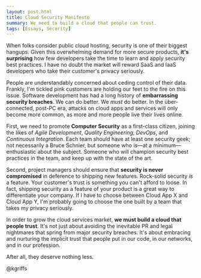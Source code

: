 ```yaml
---
layout: post.html
title: Cloud Security Manifesto
summary: We need to build a cloud that people can trust.
tags: [Essays, Security]
---
```


When folks consider public cloud hosting, security is one of their biggest hangups. Given this overwhelming demand for more secure products, **it's surprising** how few developers take the time to learn and apply security best practices. I have no doubt the market will reward SaaS and IaaS developers who take their customer's privacy seriously.

People are understandably concerned about ceding control of their data. Frankly, I'm tickled pink customers are holding our feet to the fire on this issue. Software development has had a long history of **embarrassing security breaches**. We can do better. We *must* do better. In the über-connected, post-PC era, attacks on cloud apps and services will only become more common, as more and more people live their lives online.

First, we need to promote **Computer Security** as a first-class citizen, joining the likes of *Agile Development*, *Quality Engineering*, *DevOps*, and *Continuous Integration*. Each team should have at least one security geek; not necessarily a Bruce Schnier, but someone who is&mdash;at a minimum&mdash;enthusiastic about the subject. Someone who will champion security best practices in the team, and keep up with the state of the art.

Second, project managers should ensure that **security is never compromised** in deference to shipping new features. Rock-solid security *is* a feature. Your customer's trust is something you can't afford to loose. In fact, shipping security as a feature of your product is a great way to differentiate your company. If I have to choose between Cloud App X and Cloud App Y, I'm probably going to choose the one built by a team that takes my privacy seriously.

In order to grow the cloud services market, **we must build a cloud that people trust**. It's not just about avoiding the inevitable PR and legal nightmares that spring from major security breaches. It's about embracing and nurturing the implicit trust that people put in our code, in our networks, and in our profession.

After all, they deserve nothing less.

@kgriffs





